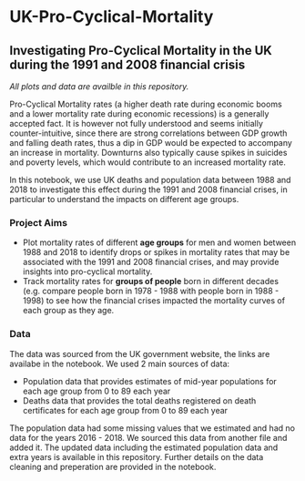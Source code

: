 # UK-Pro-Cyclical-Mortality
## Investigating Pro-Cyclical Mortality in the UK during the 1991 and 2008 financial crisis

*All plots and data are availble in this repository.* 

Pro-Cyclical Mortality rates (a higher death rate during economic booms and a lower mortality rate during economic recessions) is a generally accepted fact. It is however not fully understood and seems initially counter-intuitive, since there are strong correlations between GDP growth and falling death rates, thus a dip in GDP would be expected to accompany an increase in mortality. Downturns also typically cause spikes in suicides and poverty levels, which would contribute to an increased mortality rate. 

In this notebook, we use UK deaths and population data between 1988 and 2018 to investigate this effect during the 1991 and 2008 financial crises, in particular to understand the impacts on different age groups.

### Project Aims

  * Plot mortality rates of different **age groups** for men and women between 1988 and 2018 to identify drops or spikes in mortality rates that may be associated with the 1991 and 2008 financial crises, and may provide insights into pro-cyclical mortality. 
  * Track mortality rates for **groups of people** born in different decades (e.g. compare people born in 1978 - 1988 with people born in 1988 - 1998) to see how the financial crises impacted the mortality curves of each group as they age. 

### Data

The data was sourced from the UK government website, the links are availabe in the notebook. We used 2 main sources of data: 
  * Population data that provides estimates of mid-year populations for each age group from 0 to 89 each year
  * Deaths data that provides the total deaths registered on death certificates for each age group from 0 to 89 each year 

The population data had some missing values that we estimated and had no data for the years 2016 - 2018. We sourced this data from another file and added it. The updated data including the estimated population data and extra years is available in this repository. Further details on the data cleaning and preperation are provided in the notebook. 





